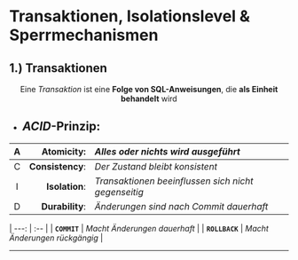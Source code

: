 # Transaktionen, Isolationslevel & Sperrmechanismen

<!-- TRANSAKTIONEN -->

## 1.) Transaktionen  
<div align="center"> 

  Eine *Transaktion* ist eine **Folge von SQL-Anweisungen**, die **als Einheit behandelt** wird

 - ## **<div align="left"> *ACID*-Prinzip: </div>**  

  | A | **Atomicity**:   | *Alles oder nichts wird ausgeführt*                 |
  |:-:|             ---: | :--                                                 |
  | C | **Consistency**: | *Der Zustand bleibt konsistent*                     |
  | I | **Isolation**:   | *Transaktionen beeinflussen sich nicht gegenseitig* |
  | D | **Durability**:  | *Änderungen sind nach Commit dauerhaft*             |
</div>    

<div align="left">
  
 |           ---: | :--                           |
 | **`COMMIT`**   | *Macht Änderungen dauerhaft*  |
 | **`ROLLBACK`** | *Macht Änderungen rückgängig* |
</div>    


---

